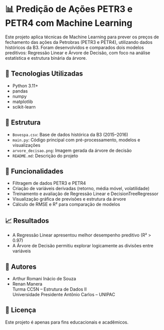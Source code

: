 # 📊 Predição de Ações PETR3 e PETR4 com Machine Learning

Este projeto aplica técnicas de Machine Learning para prever os preços de fechamento das ações da Petrobras (PETR3 e PETR4), utilizando dados históricos da B3. Foram desenvolvidos e comparados dois modelos preditivos: Regressão Linear e Árvore de Decisão, com foco na análise estatística e estrutura binária da árvore.

## 🔧 Tecnologias Utilizadas
- Python 3.11+
- pandas
- numpy
- matplotlib
- scikit-learn

## 📁 Estrutura
- `Bovespa.csv`: Base de dados histórica da B3 (2015–2016)
- `main.py`: Código principal com pré-processamento, modelos e visualizações
- `arvore_decisao.png`: Imagem gerada da árvore de decisão
- `README.md`: Descrição do projeto

## 📌 Funcionalidades
- Filtragem de dados PETR3 e PETR4
- Criação de variáveis derivadas (retorno, média móvel, volatilidade)
- Treinamento e avaliação de Regressão Linear e DecisionTreeRegressor
- Visualização gráfica de previsões e estrutura da árvore
- Cálculo de RMSE e R² para comparação de modelos

## 📈 Resultados
- A Regressão Linear apresentou melhor desempenho preditivo (R² > 0.97)
- A Árvore de Decisão permitiu explorar logicamente as divisões entre variáveis

## 👥 Autores
- Arthur Romani Inácio de Souza
- Renan Manera  
Turma CC5N – Estrutura de Dados II  
Universidade Presidente Antônio Carlos – UNIPAC

## 📜 Licença
Este projeto é apenas para fins educacionais e acadêmicos.
